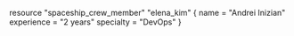 resource "spaceship_crew_member" "elena_kim" {
  name        = "Andrei Inizian"
  experience  = "2 years"
  specialty   = "DevOps"
}